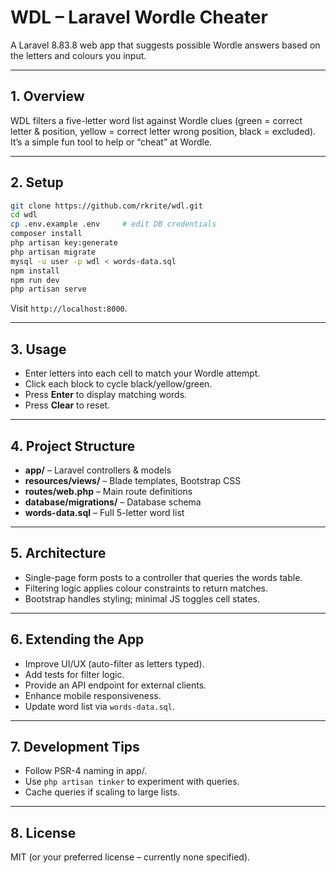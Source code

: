 # WDL – Laravel Wordle Cheater

A Laravel 8.83.8 web app that suggests possible Wordle answers based on the letters and colours you input.

---

## 1. Overview
WDL filters a five-letter word list against Wordle clues (green = correct letter & position, yellow = correct letter wrong position, black = excluded).  
It’s a simple fun tool to help or “cheat” at Wordle.

---

## 2. Setup

```bash
git clone https://github.com/rkrite/wdl.git
cd wdl
cp .env.example .env     # edit DB credentials
composer install
php artisan key:generate
php artisan migrate
mysql -u user -p wdl < words-data.sql
npm install
npm run dev
php artisan serve
```
Visit `http://localhost:8000`.

---

## 3. Usage
* Enter letters into each cell to match your Wordle attempt.
* Click each block to cycle black/yellow/green.
* Press **Enter** to display matching words.
* Press **Clear** to reset.

---

## 4. Project Structure
* **app/** – Laravel controllers & models  
* **resources/views/** – Blade templates, Bootstrap CSS  
* **routes/web.php** – Main route definitions  
* **database/migrations/** – Database schema  
* **words-data.sql** – Full 5-letter word list  

---

## 5. Architecture
* Single-page form posts to a controller that queries the words table.
* Filtering logic applies colour constraints to return matches.
* Bootstrap handles styling; minimal JS toggles cell states.

---

## 6. Extending the App
* Improve UI/UX (auto-filter as letters typed).
* Add tests for filter logic.
* Provide an API endpoint for external clients.
* Enhance mobile responsiveness.
* Update word list via `words-data.sql`.

---

## 7. Development Tips
* Follow PSR-4 naming in app/.
* Use `php artisan tinker` to experiment with queries.
* Cache queries if scaling to large lists.

---

## 8. License
MIT (or your preferred license – currently none specified).
